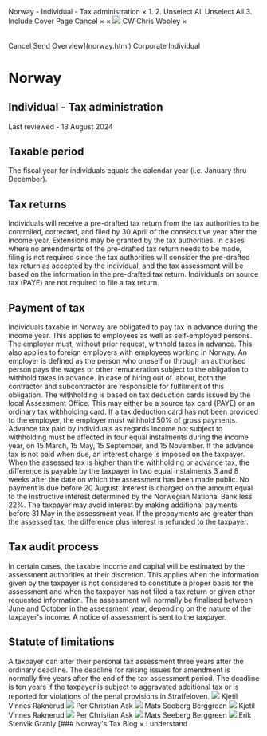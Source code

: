 Norway - Individual - Tax administration
×
1.
2.
Unselect All
Unselect All
3.
Include Cover Page
Cancel
×
×
![](-/media/world-wide-tax-summaries/attachments/global---chris-wooley.ashx%3Frev=ac5e5f3223b34096b1afc2a6009c7320&revision=ac5e5f32-23b3-4096-b1af-c2a6009c7320&hash=859B7ADC84DC2CBEC9760E9E6EE7DE6D0A8BFCDF)
CW
Chris Wooley
×
######
Cancel
Send
Overview](norway.html)
Corporate
Individual
# Norway
## Individual - Tax administration
Last reviewed - 13 August 2024
## Taxable period
The fiscal year for individuals equals the calendar year (i.e. January thru December).
## Tax returns
Individuals will receive a pre-drafted tax return from the tax authorities to be controlled, corrected, and filed by 30 April of the consecutive year after the income year. Extensions may be granted by the tax authorities.
In cases where no amendments of the pre-drafted tax return needs to be made, filing is not required since the tax authorities will consider the pre-drafted tax return as accepted by the individual, and the tax assessment will be based on the information in the pre-drafted tax return.
Individuals on source tax (PAYE) are not required to file a tax return.
## Payment of tax
Individuals taxable in Norway are obligated to pay tax in advance during the income year. This applies to employees as well as self-employed persons. The employer must, without prior request, withhold taxes in advance. This also applies to foreign employers with employees working in Norway. An employer is defined as the person who oneself or through an authorised person pays the wages or other remuneration subject to the obligation to withhold taxes in advance. In case of hiring out of labour, both the contractor and subcontractor are responsible for fulfilment of this obligation.
The withholding is based on tax deduction cards issued by the local Assessment Office. This may either be a source tax card (PAYE) or an ordinary tax withholding card. If a tax deduction card has not been provided to the employer, the employer must withhold 50% of gross payments.
Advance tax paid by individuals as regards income not subject to withholding must be affected in four equal instalments during the income year, on 15 March, 15 May, 15 September, and 15 November. If the advance tax is not paid when due, an interest charge is imposed on the taxpayer.
When the assessed tax is higher than the withholding or advance tax, the difference is payable by the taxpayer in two equal instalments 3 and 8 weeks after the date on which the assessment has been made public. No payment is due before 20 August. Interest is charged on the amount equal to the instructive interest determined by the Norwegian National Bank less 22%. The taxpayer may avoid interest by making additional payments before 31 May in the assessment year. If the prepayments are greater than the assessed tax, the difference plus interest is refunded to the taxpayer.
## Tax audit process
In certain cases, the taxable income and capital will be estimated by the assessment authorities at their discretion. This applies when the information given by the taxpayer is not considered to constitute a proper basis for the assessment and when the taxpayer has not filed a tax return or given other requested information.
The assessment will normally be finalised between June and October in the assessment year, depending on the nature of the taxpayer's income. A notice of assessment is sent to the taxpayer.
## Statute of limitations
A taxpayer can alter their personal tax assessment three years after the ordinary deadline.
The deadline for raising issues for amendment is normally five years after the end of the tax assessment period. The deadline is ten years if the taxpayer is subject to aggravated additional tax or is reported for violations of the penal provisions in Straffeloven.
![](-/media/world-wide-tax-summaries/norwaykjetil-vinnes-raknerud003168jpg20220324070632876.ashx%3Frev=e2152fc837c847a28e9b875526fbe432&revision=e2152fc8-37c8-47a2-8e9b-875526fbe432&hash=11A106860C53AEF6AA4B3E03CBD5F9A1A0FE448A)
Kjetil Vinnes Raknerud
![](-/media/world-wide-tax-summaries/norwayper-christian-ask100390jpg20220324070925761.ashx%3Frev=1f6c4d5d0905442680a26c193ae8a6ae&revision=1f6c4d5d-0905-4426-80a2-6c193ae8a6ae&hash=34CA27547C14481BBA64B5E45074636BA0938B68)
Per Christian Ask
![](-/media/world-wide-tax-summaries/norwaymats-seeberg-berggreenberggreen-matsjpg20240813044140691.ashx%3Frev=b2170a9cc7cf4a13a1d594402fa7bbb6&revision=b2170a9c-c7cf-4a13-a1d5-94402fa7bbb6&hash=B3C5EE9FBAB3AD3F7EAA5AC98185FFB4A0A82D1B)
Mats Seeberg Berggreen
![](-/media/world-wide-tax-summaries/norwaykjetil-vinnes-raknerud003168jpg20220324070632876.ashx%3Frev=e2152fc837c847a28e9b875526fbe432&revision=e2152fc8-37c8-47a2-8e9b-875526fbe432&hash=11A106860C53AEF6AA4B3E03CBD5F9A1A0FE448A)
Kjetil Vinnes Raknerud
![](-/media/world-wide-tax-summaries/norwayper-christian-ask100390jpg20220324070925761.ashx%3Frev=1f6c4d5d0905442680a26c193ae8a6ae&revision=1f6c4d5d-0905-4426-80a2-6c193ae8a6ae&hash=34CA27547C14481BBA64B5E45074636BA0938B68)
Per Christian Ask
![](-/media/world-wide-tax-summaries/norwaymats-seeberg-berggreenberggreen-matsjpg20240813044140691.ashx%3Frev=b2170a9cc7cf4a13a1d594402fa7bbb6&revision=b2170a9c-c7cf-4a13-a1d5-94402fa7bbb6&hash=B3C5EE9FBAB3AD3F7EAA5AC98185FFB4A0A82D1B)
Mats Seeberg Berggreen
![](-/media/world-wide-tax-summaries/norwayerik-stenvik-granlynorway--erik-stenvik-granlyjpg20220815112721896.ashx%3Frev=f68b4579366646f7b88f719bf519e037&revision=f68b4579-3666-46f7-b88f-719bf519e037&hash=A4164E93F061286C88F3EAA944025A2B25692516)
Erik Stenvik Granly
[### Norway's Tax Blog
×
I understand